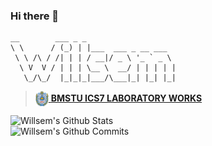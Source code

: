 ### Hi there 👋

```
__        ___ _ _
\ \      / (_) | |___  ___ _ __ ___
 \ \ /\ / /| | | / __|/ _ \ '_ ` _ \
  \ V  V / | | | \__ \  __/ | | | | |
   \_/\_/  |_|_|_|___/\___|_| |_| |_|
```

> [<img src="img/bmstu.png" height="25px" valign="middle" /> <b valign="middle">BMSTU ICS7 LABORATORY WORKS</b>](https://github.com/bmstu-ics7)

<div>
    <img alt="Willsem's Github Stats" src="https://github-readme-stats.codestackr.vercel.app/api?username=Willsem&show_icons=true&hide_border=false&title_color=fff&icon_color=79ff97&text_color=9f9f9f&bg_color=151515" />
</div>

<div>
    <img alt="Willsem's Github Commits" src="https://github-readme-stats.vercel.app/api/top-langs/?username=Willsem&hide_border=false&layout=compact&title_color=fff&icon_color=79ff97&text_color=9f9f9f&bg_color=151515" />
</div>
